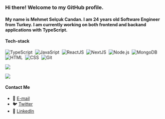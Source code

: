 ### Hi there! Welcome to my GitHub profile.

#### My name is Mehmet Selçuk Candan. I am 24 years old Software Engineer from Turkey. I am currently working on both frontend and backand applications with TypeScript.


#### Tech-stack
![TypeScript](https://img.shields.io/badge/-TypeScript-141a20?style=flat&logo=Typescript&logoColor=3178C6)&nbsp;
![JavaSript](https://img.shields.io/badge/-JavaScript-141a20?style=flat&logo=Javascript&logoColor=FCDC00)&nbsp;
![ReactJS](https://img.shields.io/badge/-React-141a20?style=flat&logo=react&logoColor=61DAFB)&nbsp;
![NextJS](https://img.shields.io/badge/-Next.js-141a20?style=flat&logo=next.js&logoColor=ffffff)&nbsp;
![Node.js](https://img.shields.io/badge/-Node.js-141a20?style=flat&logo=Node.js&logoColor=75AC63)&nbsp;
![MongoDB](https://img.shields.io/badge/-MongoDB-141a20?style=flat&logo=Mongodb&logoColor=75AC63)&nbsp;
![HTML](https://img.shields.io/badge/-HTML-141a20?style=flat&logo=HTML5)&nbsp;
![CSS](https://img.shields.io/badge/-CSS-141a20?style=flat&logo=CSS3&logoColor=1572B6)&nbsp;
![Git](https://img.shields.io/badge/-Git-141a20?style=flat&logo=git)&nbsp;

![](https://github-readme-stats.vercel.app/api?username=mscandan&include_all_commits=true&show_icons=true&theme=radical&count_private=true)

![](https://github-readme-stats.vercel.app/api/top-langs/?username=mscandan&exclude_repo=SUBU-TETRA-BMS-Visualization,SUBU-TETRA-VCS-Telemetry&layout=compact&theme=radical&count_private=true)

#### Contact Me
- 📨 [E-mail](mailto:mehmetselcukcandan@icloud.com)
- 🐦 [Twitter](https://twitter.com/mscandandev)
- 👜 [LinkedIn](https://www.linkedin.com/in/mehmetselcukcandan)
